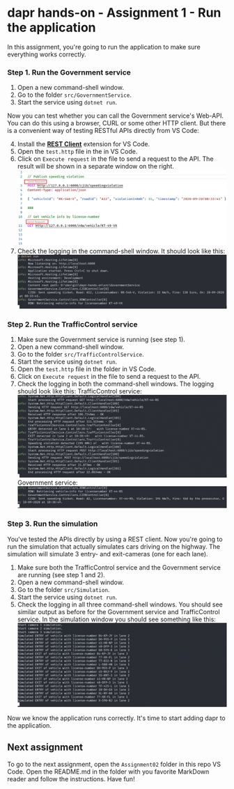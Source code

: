 # dapr hands-on - Assignment 1 - Run the application

In this assignment, you're going to run the application to make sure everything works correctly.

### Step 1. Run the Government service

1. Open a new command-shell window.
2. Go to the folder `src/GovernmentService`.
3. Start the service using `dotnet run`.

Now you can test whether you can call the Government service's Web-API. You can do this using a browser, CURL or some other HTTP client. But there is a convenient way of testing RESTful APIs directly from VS Code:

4. Install the [**REST Client**](https://github.com/Huachao/vscode-restclient) extension for VS Code.
5. Open the `test.http` file in the in VS Code.
6. Click on `Execute request` in the file to send a request to the API. The result will be shown in a separate window on the right.
   ![](img/rest-client.png)
7. Check the logging in the command-shell window. It should look like this:
   ![](img/logging-governmentservice.png)

### Step 2. Run the TrafficControl service

1. Make sure the Government service is running (see step 1).
2. Open a new command-shell window.
3. Go to the folder `src/TrafficControlService`.
4. Start the service using `dotnet run`.
5. Open the `test.http` file in the folder in VS Code.
6. Click on `Execute request` in the file to send a request to the API.
4. Check the logging in both the command-shell windows. The logging should look like this:
   TrafficControl service:
   ![](img/logging-trafficcontrolservice.png)
   Government service:
   ![](img/logging-governmentservice2.png)

### Step 3. Run the simulation

You've tested the APIs directly by using a REST client. Now you're going to run the simulation that actually simulates cars driving on the highway. The simulation will simulate 3 entry- and exit-cameras (one for each lane).

1. Make sure both the TrafficControl service and the Government service are running (see step 1 and 2).
2. Open a new command-shell window.
3. Go to the folder `src/Simulation`.
4. Start the service using `dotnet run`.
5. Check the logging in all three command-shell windows. You should see similar output as before for the Government service and TrafficControl service. In the simulation window you should see something like this:
   ![](img/logging-simulation.png)

Now we know the application runs correctly. It's time to start adding dapr to the application.

## Next assignment

To go to the next assignment, open the `Assignment02` folder in this repo VS Code. Open the README.md in the folder with you favorite MarkDown reader and follow the instructions. Have fun!
